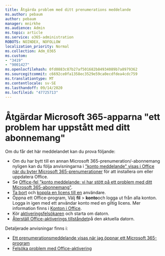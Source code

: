 ```yaml
---
title: Åtgärda problem med ditt prenumerations meddelande
ms.author: pebaum
author: pebaum
manager: mnirkhe
ms.audience: Admin
ms.topic: article
ms.service: o365-administration
ROBOTS: NOINDEX, NOFOLLOW
localization_priority: Normal
ms.collection: Adm_O365
ms.custom:
- "3419"
- "9001427"
ms.openlocfilehash: 0fd0883c87b27af501682b84934089b7a8979362
ms.sourcegitcommit: c6692ce0fa1358ec3529e59ca0ecdfdea4cdc759
ms.translationtype: MT
ms.contentlocale: sv-SE
ms.lasthandoff: 09/14/2020
ms.locfileid: "47725713"
---
```

# <a name="fixing-the-microsoft-365-apps-weve-run-into-a-problem-with-your-subscription-message"></a>Åtgärdar Microsoft 365-apparna "ett problem har uppstått med ditt abonnemang"

Om du får det här meddelandet kan du prova följande:

- Om du har bytt till en annan Microsoft 365-prenumeration/-abonnemang nyligen kan du följa anvisningarna i ["konto meddelande" visas i Office när du byter Microsoft 365-prenumerationer](https://support.office.com/article/account-notice-appears-in-office-after-switching-office-365-plans-857dc33a-1efc-4ce7-ac3f-ef616314e27d) för att installera om eller uppdatera Office.
- Se [Office-fel "konto meddelande: vi har stött på ett problem med ditt Microsoft 365-abonnemang"](https://support.office.com/article/office-error-account-notice-we-ve-run-into-a-problem-with-your-office-365-subscription-17f71ecb-f53c-4f3d-ae18-7230ca1594c1). 
- [Ta bort](https://docs.microsoft.com/microsoft-365/admin/manage/remove-licenses-from-users) och [koppla en licens till en](https://docs.microsoft.com/microsoft-365/admin/manage/assign-licenses-to-users) användare.
- Öppna ett Office-program, Välj **fil**  >  **konto**och logga ut från alla konton. Logga in igen med ett användar konto med en giltig licens. Mer information finns i [Konton i Office](https://support.office.com/article/628ea040-f265-49de-b986-be09c3ebf8a9).
- Kör [aktiveringsfelsökaren](https://aka.ms/SARA-OfficeActivation-Alchemy) och starta om datorn.
- [Återställ Office-aktiverings tillståndet](https://docs.microsoft.com/office365/troubleshoot/activation/reset-office-365-proplus-activation-state)på den aktuella datorn.

Detaljerade anvisningar finns i:
- [Ett prenumerationsmeddelande visas när jag öppnar ett Microsoft 365-program](https://support.office.com/article/4cabe32c-f594-4c0e-9191-3d3ade10cceb)
- [Felsöka problem med Office-aktivering](https://support.office.com/article/0d23d3c0-c19c-4b2f-9845-5344fedc4380)